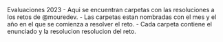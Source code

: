 Evaluaciones 2023
    - Aqui se encuentran carpetas con las resoluciones a los retos de @mouredev.
    - Las carpetas estan nombradas con el mes y el año en el que se comienza a resolver el reto.
    - Cada carpeta contiene el enunciado y la resolucion resolucion del reto.
